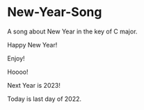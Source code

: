 # New-Year-Song

A song about New Year in the key of C major.

Happy New Year!

Enjoy!

Hoooo!

Next Year is 2023!

Today is last day of 2022.

